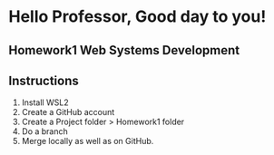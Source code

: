# Hello Professor, Good day to you!
## Homework1 Web Systems Development
## Instructions
1. Install WSL2
2. Create a GitHub account
3. Create a Project folder > Homework1 folder
4. Do a branch
5. Merge locally as well as on GitHub.
